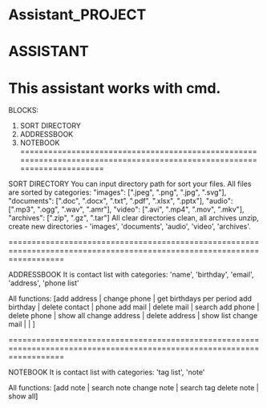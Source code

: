 # Assistant_PROJECT
ASSISTANT
========================================================================================================================
This assistant works with cmd.
========================================================================================================================
BLOCKS:
1. SORT DIRECTORY
2. ADDRESSBOOK
3. NOTEBOOK
========================================================================================================================

SORT DIRECTORY
You can input directory path for sort your files.
All files are sorted by categories:
        "images": [".jpeg", ".png", ".jpg", ".svg"],
        "documents": [".doc", ".docx", ".txt", ".pdf", ".xlsx", ".pptx"],
        "audio": [".mp3", ".ogg", ".wav", ".amr"],
        "video": [".avi", ".mp4", ".mov", ".mkv"],
        "archives": [".zip", ".gz", ".tar"]
All clear directories clean, all archives unzip, create new directories - 'images', 'documents', 'audio', 'video', 
'archives'.

========================================================================================================================

ADDRESSBOOK
It is contact list with categories: 'name', 'birthday', 'email', 'address', 'phone list'

All functions:
[add address          |         change phone          |          get birthdays per period
add birthday          |         delete contact        |          phone
add mail              |         delete mail           |          search
add phone             |         delete phone          |          show all
change address        |         delete address        |          show list
change mail           |                               |                     ]

========================================================================================================================

NOTEBOOK
It is contact list with categories: 'tag list', 'note'

All functions:
[add note           |          search note
change note         |          search tag
delete note         |          show all]










